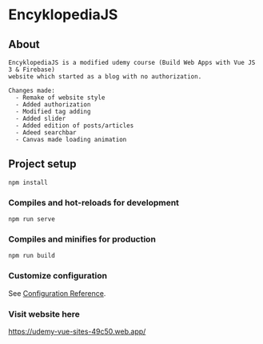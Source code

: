 # EncyklopediaJS

## About
```
EncyklopediaJS is a modified udemy course (Build Web Apps with Vue JS 3 & Firebase)
website which started as a blog with no authorization.

Changes made:
  - Remake of website style
  - Added authorization
  - Modified tag adding
  - Added slider
  - Added edition of posts/articles
  - Adeed searchbar
  - Canvas made loading animation
```

## Project setup
```
npm install
```

### Compiles and hot-reloads for development
```
npm run serve
```

### Compiles and minifies for production
```
npm run build
```

### Customize configuration
See [Configuration Reference](https://cli.vuejs.org/config/).

### Visit website here

https://udemy-vue-sites-49c50.web.app/

